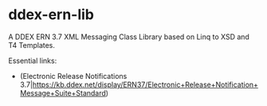ddex-ern-lib
============

A DDEX ERN 3.7 XML Messaging Class Library based on Linq to XSD and T4 Templates.

Essential links:

* (Electronic Release Notifications 3.7|https://kb.ddex.net/display/ERN37/Electronic+Release+Notification+Message+Suite+Standard)
